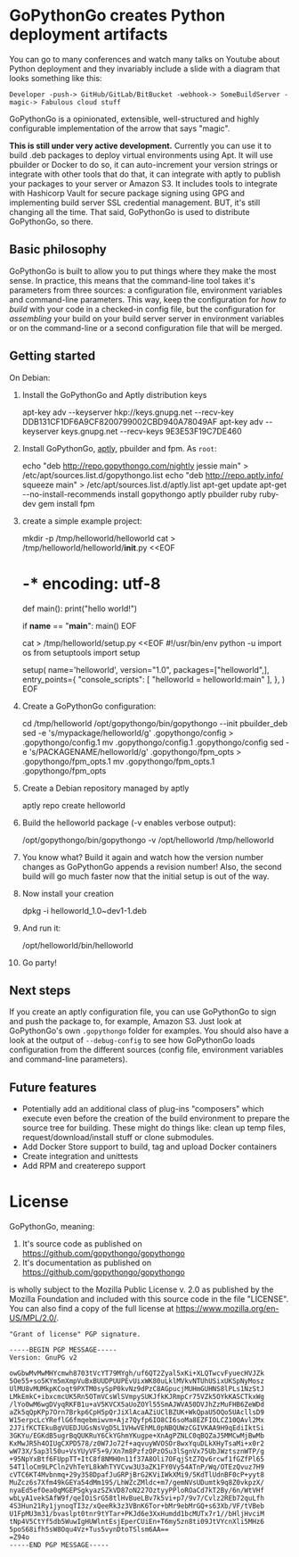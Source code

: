 GoPythonGo creates Python deployment artifacts
==============================================

You can go to many conferences and watch many talks on Youtube about Python deployment and they invariably
include a slide with a diagram that looks something like this:

    Developer -push-> GitHub/GitLab/BitBucket -webhook-> SomeBuildServer -magic-> Fabulous cloud stuff

GoPythonGo is a opinionated, extensible, well-structured and highly configurable implementation of the arrow
that says "magic".

**This is still under very active development.** Currently you can use it to build .deb packages to deploy virtual
environments using Apt. It will use pbuilder or Docker to do so, it can auto-increment your version strings or integrate
with other tools that do that, it can integrate with aptly to publish your packages to your server or Amazon S3. It
includes tools to integrate with Hashicorp Vault for secure package signing using GPG and implementing build server
SSL credential management. BUT, it's still changing all the time. That said, GoPythonGo is used to distribute
GoPythonGo, so there.

Basic philosophy
----------------
GoPythonGo is built to allow you to put things where they make the most sense. In practice, this means that the
command-line tool takes it's parameters from three sources: a configuration file, environment variables and
command-line parameters. This way, keep the configuration for *how to build* with your code in a checked-in config
file, but the configuration for *assembling* your build on your build server server in environment variables or on
the command-line or a second configuration file that will be merged.


Getting started
---------------
On Debian:

  1. Install the GoPythonGo and Aptly distribution keys

        apt-key adv --keyserver hkp://keys.gnupg.net --recv-key DDB131CF1DF6A9CF8200799002CBD940A78049AF
        apt-key adv --keyserver keys.gnupg.net --recv-keys 9E3E53F19C7DE460

  2. Install GoPythonGo, [aptly](https://aptly.info), pbuilder and fpm. As `root`:

        echo "deb http://repo.gopythongo.com/nightly jessie main" > /etc/apt/sources.list.d/gopythongo.list
        echo "deb http://repo.aptly.info/ squeeze main" > /etc/apt/sources.list.d/aptly.list
        apt-get update
        apt-get --no-install-recommends install gopythongo aptly pbuilder ruby ruby-dev
        gem install fpm

  3. create a simple example project:

        mkdir -p /tmp/helloworld/helloworld
        cat > /tmp/helloworld/helloworld/__init__.py <<EOF
        # -* encoding: utf-8

        def main():
            print("hello world!")

        if __name__ == "__main__":
            main()
        EOF

        cat > /tmp/helloworld/setup.py <<EOF
        #!/usr/bin/env python -u
        import os
        from setuptools import setup

        setup(
            name='helloworld',
            version="1.0",
            packages=["helloworld",],
            entry_points={
                "console_scripts": [
                    "helloworld = helloworld:main"
                ],
            },
        )
        EOF

  4. Create a GoPythonGo configuration:

        cd /tmp/helloworld
        /opt/gopythongo/bin/gopythongo --init pbuilder_deb
        sed -e 's/mypackage/helloworld/g' .gopythongo/config > .gopythongo/config.1
        mv .gopythongo/config.1 .gopythongo/config
        sed -e 's/PACKAGENAME/helloworld/g' .gopythongo/fpm_opts > .gopythongo/fpm_opts.1
        mv .gopythongo/fpm_opts.1 .gopythongo/fpm_opts

  5. Create a Debian repository managed by aptly

        aptly repo create helloworld

  6. Build the helloworld package (-v enables verbose output):

        /opt/gopythongo/bin/gopythongo -v /opt/helloworld /tmp/helloworld

  7. You know what? Build it again and watch how the version number changes as GoPythonGo appends a revision number!
     Also, the second build will go much faster now that the initial setup is out of the way.

  8. Now install your creation

        dpkg -i helloworld_1.0~dev1-1.deb

  9. And run it:

        /opt/helloworld/bin/helloworld

  10. Go party!


Next steps
----------
If you create an aptly configuration file, you can use GoPythonGo to sign and push the package to, for example,
Amazon S3. Just look at GoPythonGo's own `.gopythongo` folder for examples. You should also have a look at the output
of `--debug-config` to see how GoPythonGo loads configuration from the different sources (config file, environment
variables and command-line parameters).


Future features
---------------

  * Potentially add an additional class of plug-ins "composers" which execute even before the creation of the
    build environment to prepare the source tree for building. These might do things like: clean up temp files,
    request/download/install stuff or clone submodules.
  * Add Docker Store support to build, tag and upload Docker containers
  * Create integration and unittests
  * Add RPM and createrepo support


License
=======

GoPythonGo, meaning:

  1. It's source code as published on https://github.com/gopythongo/gopythongo
  2. It's documentation as published on https://github.com/gopythongo/gopythongo

is wholly subject to the Mozilla Public License v. 2.0 as published by the Mozilla Foundation and included with this
source code in the file "LICENSE". You can also find a copy of the full license at
https://www.mozilla.org/en-US/MPL/2.0/.

```
"Grant of license" PGP signature.

-----BEGIN PGP MESSAGE-----
Version: GnuPG v2

owGbwMvMwMHYcmwh8703tVcYT79MYgh/uf6QT2Zyal5xKi+XLQTwcvFyuecHVJZk
5Oe55+so5KYm5mXmpVuBxBUUDPUUPEvUixWK80uLklMVkvNTUhUSixUKSpNyMosz
UlMU8vMUMkpKCoqt9PXTM0sySpP0kvNz9dPzC8AGpucjMUHmGUHNS8lPLs1NzStJ
LMkEmkC+ibxcmcUK5Rn5OTmVCsWlSVmpySUKJfkKJRmpCr75VZk5OYkKASCTkxWg
/lYo0wM6wgDVyqRKFB1u+aV5KVCX5aUoZOYl55SmAJWVA50DVJhZzMuFHB6ZeWDd
aZk5qQpKPp7Orn7Brkp6CpH5pQrJiXlAcaAZiUClBZUK+WkQpaU5OQo5UAcllsD9
W15erpcLcYReflG6fmqebmiwvm+Ajz7Qyfp6IO8CI6soMa8EZFIOLCZ10QAvl2Mx
2J7ifKCTEkuBgVUEDJUGsNsVgD5L1VHwVEhML0pNBQUWzCGIVKAA9H9qEdiIktSi
3GKYu/EGKdB5ugrBqQUKRuY6CkYGhmYKugpe+XnAgPZNLC0qBQZaJ5MMCwMjBwMb
KxMwJR5h4OIUgCXPD578/z0W7Jo72f+aqvuyWVOSOr8wxYquDLkXHyTsaMi+x0r2
wW73X/5ap3l50u+VsYUyVF5+9/Xn7m8PzfzOPzO5u3lSgnVx75UbJWztsznWTP/g
+95NpYxBtf6FUppTT+ItC8f8NMH0n11f37A8Oli7OFqjStZ7Qv6rcwf1fGZfPl65
54T1loCm9LPCln2VhTeYL8kWhTYVCvw3U3aZK1FY0Vy54ATnP/Wq/OTEzQvuz7H9
cVTC6KT4Mvbnmq+29y358DpafJuGRPjBrG2KViIWkXMi9/5KdTlUdnBF0cP+yyt8
MuZcz6s7Xfm49kGEYa54dMm195/LhWZcZMldc+m7/gemNVsUDumtk9q8Z0vkpzX/
nyaEd5efOea0qMGEPSgkyazSZkVD87oN227OztyyPPloROaCd7kT2By/6n/WtVHf
wbLyA1vekSAfW9f/qeIOiSrG58tlHvBueLBv7k5vi+p7/9v7/Cvlz2REb72quLfh
4S3Hun21Ry1jynoqTI3z/xQeeRk3z3VBnK6Tor+bMr9ebMrGQ+s63Xb/VF/tVBeb
U1FpMU3m31/bvaslpt0tnr9tYTar+PKJd6e3XxHumdd1bcMUTx7r1//bHljHvciM
tNp4V5CtYf5db5WuwIgHUWlntEsjEperCUiEn+T6my5zn8ti09JtVYcnXli5MHz6
5poS68ifh5sW8Oqu4Vz+Tus5vynDtoTSlsm6AA==
=Z94o
-----END PGP MESSAGE-----
```
